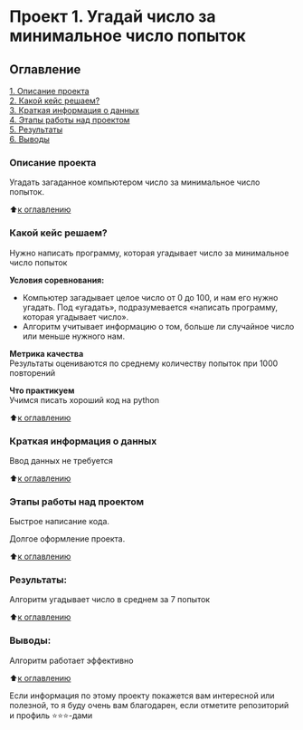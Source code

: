 # Проект 1. Угадай число за минимальное число попыток

## Оглавление  
[1. Описание проекта](https://github.com/manyak76/DST-117/blob/main/guess_number/README.md#Описание-проекта)  
[2. Какой кейс решаем?](https://github.com/manyak76/DST-117/blob/main/guess_number/README.md#Какой-кейс-решаем)  
[3. Краткая информация о данных](https://github.com/manyak76/DST-117/blob/main/guess_number/README.md#Краткая-информация-о-данных)  
[4. Этапы работы над проектом](https://github.com/manyak76/DST-117/blob/main/guess_number/README.md#Этапы-работы-над-проектом)  
[5. Результаты](https://github.com/manyak76/DST-117/blob/main/guess_number/README.md#Результаты)    
[6. Выводы](https://github.com/manyak76/DST-117/blob/main/guess_number/README.md#Выводы) 

### Описание проекта    
Угадать загаданное компьютером число за минимальное число попыток.

:arrow_up:[к оглавлению](https://github.com/manyak76/DST-117/blob/main/guess_number/README.md#Оглавление)


### Какой кейс решаем?    
Нужно написать программу, которая угадывает число за минимальное число попыток

**Условия соревнования:**  
- Компьютер загадывает целое число от 0 до 100, и нам его нужно угадать. Под «угадать», подразумевается «написать программу, которая угадывает число».
- Алгоритм учитывает информацию о том, больше ли случайное число или меньше нужного нам.

**Метрика качества**     
Результаты оцениваются по среднему количеству попыток при 1000 повторений

**Что практикуем**     
Учимся писать хороший код на python

:arrow_up:[к оглавлению](https://github.com/manyak76/DST-117/blob/main/guess_number/README.md#Оглавление)

### Краткая информация о данных
Ввод данных не требуется
  
:arrow_up:[к оглавлению](https://github.com/manyak76/DST-117/blob/main/guess_number/README.md#Оглавление)


### Этапы работы над проектом  
Быстрое написание кода.

Долгое оформление проекта.

:arrow_up:[к оглавлению](https://github.com/manyak76/DST-117/blob/main/guess_number/README.md#Оглавление)


### Результаты:  
Алгоритм угадывает число в среднем за 7 попыток

:arrow_up:[к оглавлению](https://github.com/manyak76/DST-117/blob/main/guess_number/README.md#Оглавление)


### Выводы:  
Алгоритм работает эффективно

:arrow_up:[к оглавлению](https://github.com/manyak76/DST-117/blob/main/guess_number/README.md#Оглавление)


Если информация по этому проекту покажется вам интересной или полезной, то я буду очень вам благодарен, если отметите репозиторий и профиль ⭐️⭐️⭐️-дами